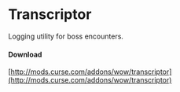# Transcriptor

Logging utility for boss encounters.

#### Download
[http://mods.curse.com/addons/wow/transcriptor](http://mods.curse.com/addons/wow/transcriptor)
